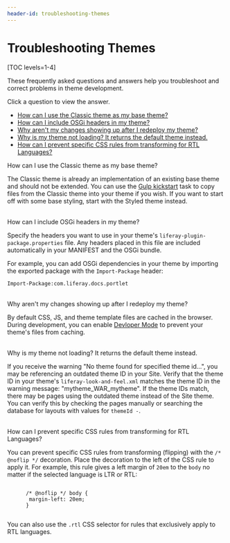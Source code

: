 ```yaml
---
header-id: troubleshooting-themes
---
```


# Troubleshooting Themes

[TOC levels=1-4]

These frequently asked questions and answers help you troubleshoot and correct
problems in theme development.

Click a question to view the answer.

- [How can I use the Classic theme as my base theme?](#classic-base-theme)
- [How can I include OSGi headers in my theme?](#osgi-headers-in-themes)
- [Why aren't my changes showing up after I redeploy my theme?](#developer-mode)
- [Why is my theme not loading? It returns the default theme instead.](#default-theme-returned)
- [How can I prevent specific CSS rules from transforming for RTL Languages?](#rtl-no-flip)

<div class="ldn-faq-question" id="classic-base-theme">
  <span class="ldn-faq-toggle-button" data-show="false" style="font-weight: normal;">How can I use the Classic theme as my base theme?&nbsp;<span class="icon-caret-right" style="pointer-events:none;"></span></span>
  <div class="hide">
    <p>The Classic theme is already an implementation of an existing base theme and should not be extended. You can use the <a href="/docs/7-2/frameworks/-/knowledge_base/f/copying-an-existing-themes-files">Gulp kickstart</a> task to copy files from the Classic theme into your theme if you wish. If you want to start off with some base styling, start with the Styled theme instead.</p>
  </div>
</div>

<br/>
<div class="ldn-faq-question" id="osgi-headers-in-themes">
  <span class="ldn-faq-toggle-button" data-show="false" style="font-weight: normal;">How can I include OSGi headers in my theme?&nbsp;<span class="icon-caret-right" style="pointer-events:none;"></span></span>
  <div class="hide">
    <p>Specify the headers you want to use in your theme's <code>liferay-plugin-package.properties</code> file. Any headers placed in this file are included automatically in your MANIFEST and the OSGi bundle.</p>
    <p>For example, you can add OSGi dependencies in your theme by importing the exported package with the <code>Import-Package</code> header:</p>
    <pre><code>Import-Package:com.liferay.docs.portlet</code></pre>
  </div>
</div>

<br/>
<div class="ldn-faq-question" id="developer-mode">
  <span class="ldn-faq-toggle-button" data-show="false" style="font-weight: normal;">Why aren't my changes showing up after I redeploy my theme?&nbsp;<span class="icon-caret-right" style="pointer-events:none;"></span></span>
  <div class="hide">
    <p>By default CSS, JS, and theme template files are cached in the browser. During development, you can enable <a href="/docs/7-2/frameworks/-/knowledge_base/f/using-developer-mode-with-themes">Devloper Mode</a> to prevent your theme's files from caching. </p>
  </div>
</div>

<br/>
<div class="ldn-faq-question" id="default-theme-returned">
  <span class="ldn-faq-toggle-button" data-show="false" style="font-weight: normal;">Why is my theme not loading? It returns the default theme instead.&nbsp;<span class="icon-caret-right" style="pointer-events:none;"></span></span>
  <div class="hide">
    <p>If you receive the warning "No theme found for specified theme id...", you may be referencing an outdated theme ID in your Site. Verify that the theme ID in your theme's <code>liferay-look-and-feel.xml</code> matches the theme ID in the warning message: "mytheme_WAR_mytheme". If the theme IDs match, there may be pages using the outdated theme instead of the Site theme. You can verify this by checking the pages manually or searching the database for layouts with values for <code>themeId -</code>. </p>
  </div>
</div>

<br/>
<div class="ldn-faq-question" id="rtl-no-flip">
  <span class="ldn-faq-toggle-button" data-show="false" style="font-weight: normal;">How can I prevent specific CSS rules from transforming for RTL Languages?&nbsp;<span class="icon-caret-right" style="pointer-events:none;"></span></span>
  <div class="hide">
    <p>You can prevent specific CSS rules from transforming (flipping) with the <code>/* @noflip */</code> decoration. Place the decoration to the left of the CSS rule to apply it. For example, this rule gives a left margin of <code>20em</code> to the <code>body</code> no matter if the selected language is LTR or RTL:</p>
      <pre><code>
      /* @noflip */ body {
       margin-left: 20em;
      }
      </pre></code>
    <p>You can also use the <code>.rtl</code> CSS selector for rules that exclusively apply to RTL languages.</p>
  </div>
</div>
